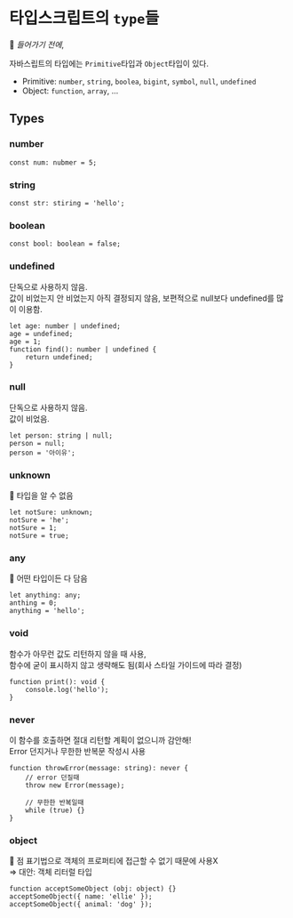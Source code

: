 # 타입스크립트의 `type`들

📌 *들어가기 전에*,

자바스립트의 타입에는 `Primitive`타입과 `Object`타입이 있다.
- Primitive: `number`, `string`, `boolea`, `bigint`, `symbol`, `null`, `undefined`
- Object: `function`, `array`, ...

## Types
### number
```
const num: nubmer = 5;
```

### string
```
const str: stiring = 'hello';
```

### boolean
```
const bool: boolean = false;
```

### undefined
단독으로 사용하지 않음.
<br> 값이 비었는지 안 비었는지 아직 결정되지 않음, 보편적으로 null보다 undefined를 많이 이용함.
```
let age: number | undefined;
age = undefined;
age = 1;
function find(): number | undefined {
    return undefined;
}
```

### null
단독으로 사용하지 않음.
<br>
값이 비었음.
```
let person: string | null;
person = null;
person = '아이유';
```
### unknown
💩 타입을 알 수 없음
```
let notSure: unknown;
notSure = 'he';
notSure = 1;
notSure = true;
```

### any
💩 어떤 타입이든 다 담음
```
let anything: any;
anthing = 0;
anything = 'hello';
```

### void
함수가 아무런 값도 리턴하지 않을 때 사용,
<br> 함수에 굳이 표시하지 않고 생략해도 됨(회사 스타일 가이드에 따라 결정)
```
function print(): void {
    console.log('hello');
}
```

### never
이 함수를 호출하면 절대 리턴할 계획이 없으니까 감안해!
<br> Error 던지거나 무한한 반복문 작성시 사용
```
function throwError(message: string): never {
    // error 던질때
    throw new Error(message);
    
    // 무한한 반복일때
    while (true) {}
}
```

### object
💩 점 표기법으로 객체의 프로퍼티에 접근할 수 없기 때문에 사용X
<br> => 대안: 객체 리터럴 타입
```
function acceptSomeObject (obj: object) {}
acceptSomeObject({ name: 'ellie' });
acceptSomeObject({ animal: 'dog' });
```
